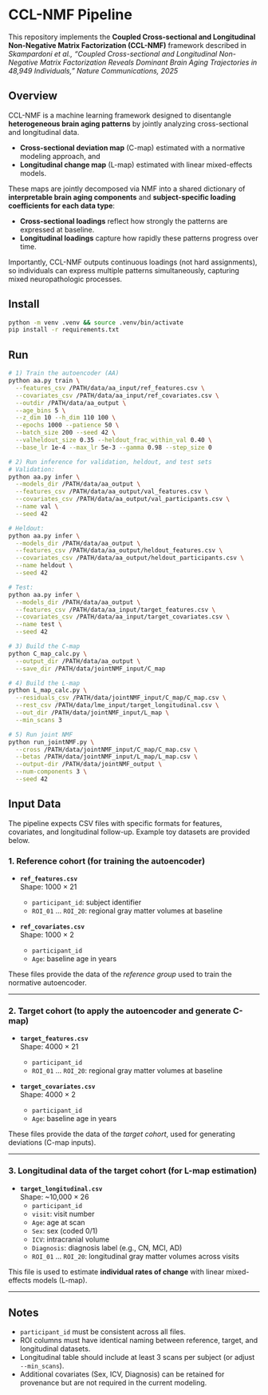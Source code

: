 # CCL-NMF Pipeline
This repository implements the **Coupled Cross-sectional and Longitudinal Non-Negative Matrix Factorization (CCL-NMF)** framework described in  
*Skampardoni et al., “Coupled Cross-sectional and Longitudinal Non-Negative Matrix Factorization Reveals Dominant Brain Aging Trajectories in 48,949 Individuals,” Nature Communications, 2025*

## Overview
CCL-NMF is a machine learning framework designed to disentangle **heterogeneous brain aging patterns** by jointly analyzing cross-sectional and longitudinal data.
- **Cross-sectional deviation map** (C-map) estimated with a normative modeling approach, and  
- **Longitudinal change map** (L-map) estimated with linear mixed-effects models.  

These maps are jointly decomposed via NMF into a shared dictionary of **interpretable brain aging components** and **subject-specific loading coefficients for each data type**:
- **Cross-sectional loadings** reflect how strongly the patterns are expressed at baseline.
- **Longitudinal loadings** capture how rapidly these patterns progress over time.

Importantly, CCL-NMF outputs continuous loadings (not hard assignments), so individuals
can express multiple patterns simultaneously, capturing mixed neuropathologic processes.


## Install
```bash
python -m venv .venv && source .venv/bin/activate
pip install -r requirements.txt
```

## Run
```bash
# 1) Train the autoencoder (AA)
python aa.py train \
  --features_csv /PATH/data/aa_input/ref_features.csv \
  --covariates_csv /PATH/data/aa_input/ref_covariates.csv \
  --outdir /PATH/data/aa_output \
  --age_bins 5 \
  --z_dim 10 --h_dim 110 100 \
  --epochs 1000 --patience 50 \
  --batch_size 200 --seed 42 \
  --valheldout_size 0.35 --heldout_frac_within_val 0.40 \
  --base_lr 1e-4 --max_lr 5e-3 --gamma 0.98 --step_size 0

# 2) Run inference for validation, heldout, and test sets
# Validation:
python aa.py infer \
  --models_dir /PATH/data/aa_output \
  --features_csv /PATH/data/aa_output/val_features.csv \
  --covariates_csv /PATH/data/aa_output/val_participants.csv \
  --name val \
  --seed 42

# Heldout:
python aa.py infer \
  --models_dir /PATH/data/aa_output \
  --features_csv /PATH/data/aa_output/heldout_features.csv \
  --covariates_csv /PATH/data/aa_output/heldout_participants.csv \
  --name heldout \
  --seed 42

# Test:
python aa.py infer \
  --models_dir /PATH/data/aa_output \
  --features_csv /PATH/data/aa_input/target_features.csv \
  --covariates_csv /PATH/data/aa_input/target_covariates.csv \
  --name test \
  --seed 42

# 3) Build the C-map
python C_map_calc.py \
  --output_dir /PATH/data/aa_output \
  --save_dir /PATH/data/jointNMF_input/C_map

# 4) Build the L-map
python L_map_calc.py \
  --residuals_csv /PATH/data/jointNMF_input/C_map/C_map.csv \
  --rest_csv /PATH/data/lme_input/target_longitudinal.csv \
  --out_dir /PATH/data/jointNMF_input/L_map \
  --min_scans 3

# 5) Run joint NMF
python run_jointNMF.py \
  --cross /PATH/data/jointNMF_input/C_map/C_map.csv \
  --betas /PATH/data/jointNMF_input/L_map/L_map.csv \
  --output-dir /PATH/data/jointNMF_output \
  --num-components 3 \
  --seed 42
```

## Input Data

The pipeline expects CSV files with specific formats for features, covariates, and longitudinal follow-up. Example toy datasets are provided below.

### 1. Reference cohort (for training the autoencoder)
- **`ref_features.csv`**  
  Shape: 1000 × 21  
  - `participant_id`: subject identifier  
  - `ROI_01` … `ROI_20`: regional gray matter volumes at baseline  

- **`ref_covariates.csv`**  
  Shape: 1000 × 2  
  - `participant_id`  
  - `Age`: baseline age in years  

These files provide the data of the *reference group* used to train the normative autoencoder.

---

### 2. Target cohort (to apply the autoencoder and generate C-map)
- **`target_features.csv`**  
  Shape: 4000 × 21  
  - `participant_id`  
  - `ROI_01` … `ROI_20`: regional gray matter volumes at baseline  

- **`target_covariates.csv`**  
  Shape: 4000 × 2  
  - `participant_id`  
  - `Age`: baseline age in years  

These files provide the data of the *target cohort*, used for generating deviations (C-map inputs).

---

### 3. Longitudinal data of the target cohort (for L-map estimation)
- **`target_longitudinal.csv`**  
  Shape: ~10,000 × 26  
  - `participant_id`  
  - `visit`: visit number  
  - `Age`: age at scan  
  - `Sex`: sex (coded 0/1)  
  - `ICV`: intracranial volume  
  - `Diagnosis`: diagnosis label (e.g., CN, MCI, AD)  
  - `ROI_01` … `ROI_20`: longitudinal gray matter volumes across visits  

This file is used to estimate **individual rates of change** with linear mixed-effects models (L-map).

---

## Notes
- `participant_id` must be consistent across all files.  
- ROI columns must have identical naming between reference, target, and longitudinal datasets.  
- Longitudinal table should include at least 3 scans per subject (or adjust `--min_scans`).  
- Additional covariates (Sex, ICV, Diagnosis) can be retained for provenance but are not required in the current modeling.  
